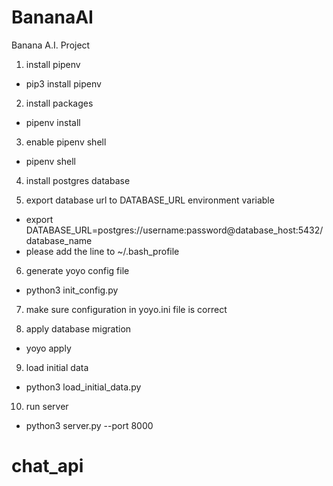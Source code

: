 # BananaAI
Banana A.I. Project

1. install pipenv
- pip3 install pipenv

2. install packages
- pipenv install

3. enable pipenv shell
- pipenv shell

4. install postgres database

5. export database url to DATABASE_URL environment variable
- export DATABASE_URL=postgres://username:password@database_host:5432/database_name
- please add the line to ~/.bash_profile

6. generate yoyo config file
- python3 init_config.py

7. make sure configuration in yoyo.ini file is correct

8. apply database migration
- yoyo apply

9. load initial data
- python3 load_initial_data.py

10. run server
- python3 server.py --port 8000
# chat_api
